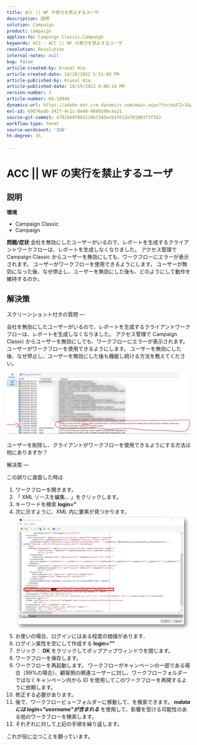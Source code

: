 ```yaml
---
title: ACC || WF の実行を禁止するユーザ
description: 説明
solution: Campaign
product: Campaign
applies-to: Campaign Classic,Campaign
keywords: KCS - ACC || WF の実行を禁止するユーザ
resolution: Resolution
internal-notes: null
bug: false
article-created-by: Krunal Oza
article-created-date: 10/19/2022 5:51:08 PM
article-published-by: Krunal Oza
article-published-date: 10/19/2022 6:00:14 PM
version-number: 3
article-number: KA-16946
dynamics-url: https://adobe-ent.crm.dynamics.com/main.aspx?forceUCI=1&pagetype=entityrecord&etn=knowledgearticle&id=1341eb95-d64f-ed11-bba2-00224808679b
exl-id: 69876adb-3427-4c1c-8e48-9660109c4a21
source-git-commit: 4702b69f883128bf305ec64f012ef01903f3f582
workflow-type: tm+mt
source-wordcount: '326'
ht-degree: 3%

---
```


# ACC || WF の実行を禁止するユーザ

## 説明

<b>環境</b>
- Campaign Classic
- Campaign



<b>問題/症状</b>
会社を無効にしたユーザーがいるので、レポートを生成するクライアントワークフローは、レポートを生成しなくなりました。 アクセス管理で Campaign Classic からユーザーを無効にしても、ワークフローにエラーが表示されます。 ユーザーがワークフローを使用できるようにします。 ユーザーが無効になった後、なぜ停止し、ユーザーを無効にした後も、どのようにして動作を維持するのか。


## 解決策


スクリーンショット付きの質問 —



会社を無効にしたユーザーがいるので、レポートを生成するクライアントワークフローは、レポートを生成しなくなりました。 アクセス管理で Campaign Classic からユーザーを無効にしても、ワークフローにエラーが表示されます。 ユーザーがワークフローを使用できるようにします。 ユーザーを無効にした後、なぜ停止し、ユーザーを無効にした後も機能し続ける方法を教えてください。

![](assets/178d95b7-4dd0-ec11-a7b5-00224809c556.png)

ユーザーを削除し、クライアントがワークフローを使用できるようにする方法は他にありますか？





解決策 —

この誤りに直面した時は

1. ワークフローを開きます。
2. 「 XML ソースを編集… 」をクリックします。
3. キーワードを検索 <b>login=&quot;</b>
4. 次に示すように、XML 内に要素が見つかります。![](assets/dee6636f-799e-eb11-b1ac-000d3a368466.png)
5. お使いの場合、ログインにはある程度の価値があります<b>.</b>
6. ログイン属性を空にして作成する <b>login=&quot;&quot;</b>
7. クリック： <b>OK </b>をクリックしてポップアップウィンドウを閉じます。
8. ワークフローを保存します。
9. ワークフローを再起動します。 ワークフローがキャンペーンの一部である場合（99%の場合）、顧客側の関連ユーザーに対し、ワークフローフォルダーではなくキャンペーン内から ID を使用してこのワークフローを再開するように依頼します。
10. 修正する必要があります。
11. 後で、ワークフロービューフォルダーに移動して、を検索できます。 <b>*mdata には login=&quot;username&quot;が含まれる</b>* を使用して、影響を受ける可能性のある他のワークフローを検索します。
12. それぞれに対して上記の手順を繰り返します。


これが役に立つことを願っています。
